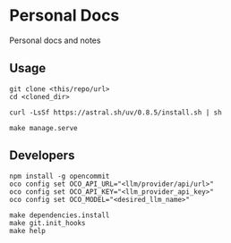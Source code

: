 # Personal Docs

Personal docs and notes

## Usage

```shell
git clone <this/repo/url>
cd <cloned_dir>

curl -LsSf https://astral.sh/uv/0.8.5/install.sh | sh

make manage.serve
```

## Developers

```shell
npm install -g opencommit
oco config set OCO_API_URL="<llm/provider/api/url>"
oco config set OCO_API_KEY="<llm_provider_api_key>"
oco config set OCO_MODEL="<desired_llm_name>"

make dependencies.install
make git.init_hooks
make help
```
